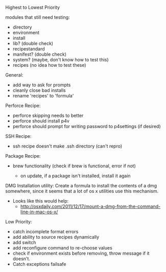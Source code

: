 Highest to Lowest Priority

modules that still need testing:

* directory
* environment
* install
* lib? (double check)
* recipestandard
* manifest? (double check)
* system? (maybe, don't know how to test this)
* recipes (no idea how to test these)

General:

* add way to ask for prompts
* cleanly close bad installs
* rename 'recipes' to 'formula'

Perforce Recipe:

* perforce skipping needs to better
* perforce should install p4v
* perforce should prompt for writing password to p4settings (if desired)

SSH Recipe:

* ssh recipe doesn't make .ssh directory (can't repro)

Package Recipe:

* brew functionality (check if brew is functional, error if not)

    * on update, if a package isn't installed, install it again

DMG Installation utility:
Create a formula to install the contents of a dmg somewhere, since it seems that a lot of os x utilities use this mechanism.

* Looks like this would help:
	* http://osxdaily.com/2011/12/17/mount-a-dmg-from-the-command-line-in-mac-os-x/

Low Priority:

* catch incomplete format errors
* add ability to source recipes dynamically
* add switch
* add reconfigure command to re-choose values
* check if environment exists before removing, throw message if it doesn't.
* Catch exceptions failsafe
